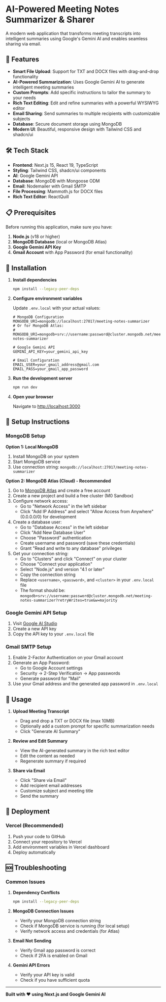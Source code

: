 # AI-Powered Meeting Notes Summarizer & Sharer

A modern web application that transforms meeting transcripts into intelligent summaries using Google's Gemini AI and enables seamless sharing via email.

## 🚀 Features

- **Smart File Upload**: Support for TXT and DOCX files with drag-and-drop functionality
- **AI-Powered Summarization**: Uses Google Gemini AI to generate intelligent meeting summaries
- **Custom Prompts**: Add specific instructions to tailor the summary to your needs
- **Rich Text Editing**: Edit and refine summaries with a powerful WYSIWYG editor
- **Email Sharing**: Send summaries to multiple recipients with customizable subjects
- **Database**: Secure document storage using MongoDB
- **Modern UI**: Beautiful, responsive design with Tailwind CSS and shadcn/ui

## 🛠️ Tech Stack

- **Frontend**: Next.js 15, React 19, TypeScript
- **Styling**: Tailwind CSS, shadcn/ui components
- **AI**: Google Gemini API
- **Database**: MongoDB with Mongoose ODM
- **Email**: Nodemailer with Gmail SMTP
- **File Processing**: Mammoth.js for DOCX files
- **Rich Text Editor**: ReactQuill

## 📋 Prerequisites

Before running this application, make sure you have:

1. **Node.js** (v18 or higher)
2. **MongoDB Database** (local or MongoDB Atlas)
3. **Google Gemini API Key**
4. **Gmail Account** with App Password (for email functionality)

## 🔧 Installation

1. **Install dependencies**
   ```bash
   npm install --legacy-peer-deps
   ```

2. **Configure environment variables**
   
   Update `.env.local` with your actual values:
   ```env
   # MongoDB Configuration
   MONGODB_URI=mongodb://localhost:27017/meeting-notes-summarizer
   # Or for MongoDB Atlas:
   # MONGODB_URI=mongodb+srv://username:password@cluster.mongodb.net/meeting-notes-summarizer
   
   # Google Gemini API
   GEMINI_API_KEY=your_gemini_api_key
   
   # Email Configuration
   EMAIL_USER=your_gmail_address@gmail.com
   EMAIL_PASS=your_gmail_app_password
   ```

3. **Run the development server**
   ```bash
   npm run dev
   ```

4. **Open your browser**
   
   Navigate to [http://localhost:3000](http://localhost:3000)

## 🔑 Setup Instructions

### MongoDB Setup

**Option 1: Local MongoDB**
1. Install MongoDB on your system
2. Start MongoDB service
3. Use connection string: `mongodb://localhost:27017/meeting-notes-summarizer`

**Option 2: MongoDB Atlas (Cloud) - Recommended**
1. Go to [MongoDB Atlas](https://www.mongodb.com/atlas) and create a free account
2. Create a new project and build a free cluster (M0 Sandbox)
3. Configure network access:
   - Go to "Network Access" in the left sidebar
   - Click "Add IP Address" and select "Allow Access from Anywhere" (0.0.0.0/0) for development
4. Create a database user:
   - Go to "Database Access" in the left sidebar
   - Click "Add New Database User"
   - Choose "Password" authentication
   - Create username and password (save these credentials)
   - Grant "Read and write to any database" privileges
5. Get your connection string:
   - Go to "Clusters" and click "Connect" on your cluster
   - Choose "Connect your application"
   - Select "Node.js" and version "4.1 or later"
   - Copy the connection string
   - Replace `<username>`, `<password>`, and `<cluster>` in your `.env.local` file
   - The format should be: `mongodb+srv://username:password@cluster.mongodb.net/meeting-notes-summarizer?retryWrites=true&w=majority`

### Google Gemini API Setup

1. Visit [Google AI Studio](https://makersuite.google.com/app/apikey)
2. Create a new API key
3. Copy the API key to your `.env.local` file

### Gmail SMTP Setup

1. Enable 2-Factor Authentication on your Gmail account
2. Generate an App Password:
   - Go to Google Account settings
   - Security → 2-Step Verification → App passwords
   - Generate password for "Mail"
3. Use your Gmail address and the generated app password in `.env.local`

## 📱 Usage

1. **Upload Meeting Transcript**
   - Drag and drop a TXT or DOCX file (max 10MB)
   - Optionally add a custom prompt for specific summarization needs
   - Click "Generate AI Summary"

2. **Review and Edit Summary**
   - View the AI-generated summary in the rich text editor
   - Edit the content as needed
   - Regenerate summary if required

3. **Share via Email**
   - Click "Share via Email"
   - Add recipient email addresses
   - Customize subject and meeting title
   - Send the summary

## 🚀 Deployment

### Vercel (Recommended)

1. Push your code to GitHub
2. Connect your repository to Vercel
3. Add environment variables in Vercel dashboard
4. Deploy automatically

## 🆘 Troubleshooting

### Common Issues

1. **Dependency Conflicts**
   ```bash
   npm install --legacy-peer-deps
   ```

2. **MongoDB Connection Issues**
   - Verify your MongoDB connection string
   - Check if MongoDB service is running (for local setup)
   - Verify network access and credentials (for Atlas)

3. **Email Not Sending**
   - Verify Gmail app password is correct
   - Check if 2FA is enabled on Gmail

4. **Gemini API Errors**
   - Verify your API key is valid
   - Check if you have sufficient quota

---

**Built with ❤️ using Next.js and Google Gemini AI**
